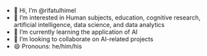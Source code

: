 - 👋 Hi, I’m @rifatulhimel
- 👀 I’m interested in Human subjects, education, cognitive research, artificial intelligence, data science, and data analytics
- 🌱 I’m currently learning the application of AI
- 💞️ I’m looking to collaborate on AI-related projects
- 😄 Pronouns: he/him/his

<!---
rifatulhimel/rifatulhimel is a ✨ special ✨ repository because its `README.md` (this file) appears on your GitHub profile.
You can click the Preview link to take a look at your changes.
--->
